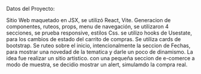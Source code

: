 Datos del Proyecto:

Sitio Web maquetado en JSX, se utilizó React, Vite. Generacion de componentes, ruteos, props, menu de navegación, se utilizaron 4 secciones, se prueba responsive, estilos Css. se utilizo hooks de Usestate, para los cambios de estado del carrito de compras.
Se utiliza cards de bootstrap.
 Se ruteo sobre el inicio, intencionalmente la seccion de Fechas, para mostrar una novedad de la tematica y darle un poco de dinamismo.
La idea fue realizar un sitio artistico. con una pequeña seccion de e-comerce a modo de muestra, se decidio mostrar un alert, simulamdo la compra real.